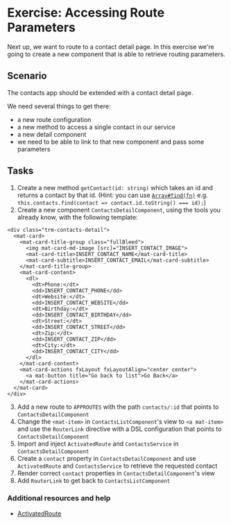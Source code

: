 # Exercise: Accessing Route Parameters

Next up, we want to route to a contact detail page.
In this exercise we're going to create a new component that is able to retrieve routing parameters.

## Scenario

The contacts app should be extended with a contact detail page.

We need several things to get there:

- a new route configuration
- a new method to access a single contact in our service
- a new detail component
- we need to be able to link to that new component and pass some parameters

## Tasks

1. Create a new method `getContact(id: string)` which takes an id and returns a contact by that id. (Hint: you can use [`Array#find(fn)`](https://developer.mozilla.org/en-US/docs/Web/JavaScript/Reference/Global_Objects/Array/find) e.g.  `this.contacts.find(contact => contact.id.toString() === id);`)
2. Create a new component `ContactsDetailComponent`, using the tools you already know, with the following template:

  ```
  <div class="trm-contacts-detail">
    <mat-card>
      <mat-card-title-group class="fullBleed">
        <img mat-card-md-image [src]="INSERT_CONTACT_IMAGE">
        <mat-card-title>INSERT_CONTACT_NAME</mat-card-title>
        <mat-card-subtitle>INSERT_CONTACT_EMAIL</mat-card-subtitle>
      </mat-card-title-group>
      <mat-card-content>
        <dl>
          <dt>Phone:</dt>
          <dd>INSERT_CONTACT_PHONE</dd>
          <dt>Website:</dt>
          <dd>INSERT_CONTACT_WEBSITE</dd>
          <dt>Birthday:</dt>
          <dd>INSERT_CONTACT_BIRTHDAY</dd>
          <dt>Street:</dt>
          <dd>INSERT_CONTACT_STREET</dd>
          <dt>Zip:</dt>
          <dd>INSERT_CONTACT_ZIP</dd>
          <dt>City:</dt>
          <dd>INSERT_CONTACT_CITY</dd>
        </dl>
      </mat-card-content>
      <mat-card-actions fxLayout fxLayoutAlign="center center">
        <a mat-button title="Go back to list">Go Back</a>
      </mat-card-actions>
    </mat-card>
  </div>
  ```
3. Add a new route to `APPROUTES` with the path `contacts/:id` that points to `ContactsDetailComponent`
4. Change the `<mat-item>` in `ContactsListComponent`'s view to `<a mat-item>` and use the `RouterLink` directive with a DSL configuration that points to `ContactsDetailComponent`
5. Import and inject `ActivatedRoute` and `ContactsService` in `ContactsDetailComponent`
6. Create a `contact` property in `ContactsDetailComponent` and use `ActivatedRoute` and `ContactsService` to retrieve the requested contact
7. Render correct `contact` properties in `ContactsDetailComponent`'s view
8. Add `RouterLink` to get back to `ContactsListComponent`

### Additional resources and help

- [ActivatedRoute](https://angular.io/docs/ts/latest/api/router/index/ActivatedRoute-interface.html)
